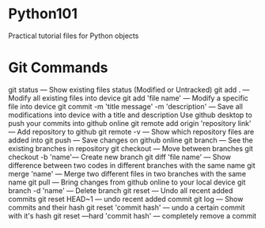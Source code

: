 # Python101

Practical tutorial files for Python objects

# Git Commands

git status — Show existing files status (Modified or Untracked)
git add . — Modify all existing files into device
git add 'file name' — Modify a specific file into device
git commit -m 'title message' -m 'description' — Save all modifications into device with a title and description
Use github desktop to push your commits into github online
git remote add origin 'repository link' — Add repository to github
git remote -v — Show which repository files are added into
git push — Save changes on github online
git branch — See the existing branches in repository
git checkout — Move between branches
git checkout -b 'name'— Create new branch
git diff 'file name' — Show difference between two codes in different branches with the same name
git merge 'name' — Merge two different files in two branches with the same name
git pull — Bring changes from github online to your local device
git branch -d 'name' — Delete branch
git reset — Undo all recent added commits
git reset HEAD~1 — undo recent added commit
git log — Show commits and their hash
git reset 'commit hash' — undo a certain commit with it's hash
git reset —hard 'commit hash' — completely remove a commit
